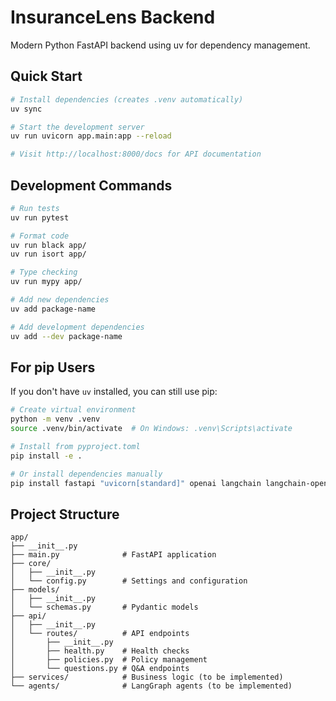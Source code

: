 # InsuranceLens Backend

Modern Python FastAPI backend using uv for dependency management.

## Quick Start

```bash
# Install dependencies (creates .venv automatically)
uv sync

# Start the development server
uv run uvicorn app.main:app --reload

# Visit http://localhost:8000/docs for API documentation
```

## Development Commands

```bash
# Run tests
uv run pytest

# Format code
uv run black app/
uv run isort app/

# Type checking
uv run mypy app/

# Add new dependencies
uv add package-name

# Add development dependencies
uv add --dev package-name
```

## For pip Users

If you don't have `uv` installed, you can still use pip:

```bash
# Create virtual environment
python -m venv .venv
source .venv/bin/activate  # On Windows: .venv\Scripts\activate

# Install from pyproject.toml
pip install -e .

# Or install dependencies manually
pip install fastapi "uvicorn[standard]" openai langchain langchain-openai langgraph langsmith qdrant-client tiktoken pypdf pymupdf tavily-python python-multipart python-dotenv pydantic httpx tenacity pytest pytest-asyncio black isort mypy
```

## Project Structure

```
app/
├── __init__.py
├── main.py              # FastAPI application
├── core/
│   ├── __init__.py
│   └── config.py        # Settings and configuration
├── models/
│   ├── __init__.py
│   └── schemas.py       # Pydantic models
├── api/
│   ├── __init__.py
│   └── routes/          # API endpoints
│       ├── __init__.py
│       ├── health.py    # Health checks
│       ├── policies.py  # Policy management
│       └── questions.py # Q&A endpoints
├── services/            # Business logic (to be implemented)
└── agents/              # LangGraph agents (to be implemented)
```
